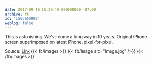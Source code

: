 ```yaml
---
date: 2017-09-16 15:29:49.000000000 -07:00
archive: fb
id: '1505600989'
weblog: false
---
```


This is astonishing. We've come a long way in 10 years. Original iPhone screen superimposed on latest iPhone, pixel-for-pixel. 

Source: [Link](https://twitter.com/drbarnard/status/908352305552117765)
{{< fb/images >}}
{{< fb/image src="image.jpg" />}}
{{< /fb/images >}}
